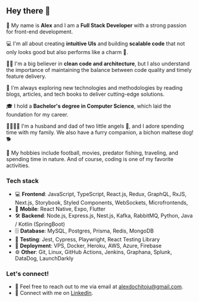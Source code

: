 ## Hey there 👋

🧔 My name is **Alex** and I am a **Full Stack Developer** with a strong passion for front-end development. 

💻 I'm all about creating **intuitive UIs** and building **scalable code** that not only looks good but also performs like a charm 🚀. 

👨‍💻 I'm a big believer in **clean code and architecture**, but I also understand the importance of maintaining the balance between code quality and timely feature delivery.

🌱 I'm always exploring new technologies and methodologies by reading blogs, articles, and tech books to deliver cutting-edge solutions.

🎓 I hold a **Bachelor's degree in Computer Science**, which laid the foundation for my career.

👨‍👩‍👧‍👦 I'm a husband and dad of two little angels 👼, and I adore spending time with my family. We also have a furry companion, a bichon maltese dog! 🐕

🎣 My hobbies include football, movies, predator fishing, traveling, and spending time in nature. And of course, coding is one of my favorite activities.

### Tech stack
- 💻 **Frontend**: JavaScript, TypeScript, React.js, Redux, GraphQL, RxJS, Next.js, Storybook, Styled Components, WebSockets, Microfrontends, 
- 📱 **Mobile**: React Native, Expo, Flutter
- 🛠️ **Backend**: Node.js, Express.js, Nest.js, Kafka, RabbitMQ, Python, Java / Kotlin (SpringBoot)
- 🗄️ **Database**: MySQL, Postgres, Prisma, Redis, MongoDB
- 🧪 **Testing**: Jest, Cypress, Playwright, React Testing Library
- 🚀 **Deployment**: VPS, Docker, Heroku, AWS, Azure, Firebase
- ⚙️ **Other**: Git, Linux, GitHub Actions, Jenkins, Graphana, Splunk, DataDog, LaunchDarkly

### Let's connect!
- 📧 Feel free to reach out to me via email at alexdochitoiu@gmail.com.
- 🔗 Connect with me on [LinkedIn](https://www.linkedin.com/in/alexandru-dochitoiu/).

<!--
**alexdochitoiu/alexdochitoiu** is a ✨ _special_ ✨ repository because its `README.md` (this file) appears on your GitHub profile.

Here are some ideas to get you started:

- 🔭 I’m currently working on ...
- 🌱 I’m currently learning ...
- 👯 I’m looking to collaborate on ...
- 🤔 I’m looking for help with ...
- 💬 Ask me about ...
- 📫 How to reach me: ...
- 😄 Pronouns: ...
- ⚡ Fun fact: ...
-->
